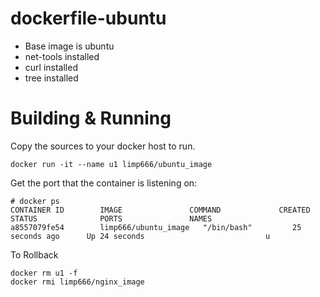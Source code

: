 # dockerfile-ubuntu
* Base image is ubuntu
* net-tools installed
* curl installed
* tree installed

# Building & Running

Copy the sources to your docker host to run.
```
docker run -it --name u1 limp666/ubuntu_image
```
Get the port that the container is listening on:

```
# docker ps
CONTAINER ID        IMAGE               COMMAND             CREATED             STATUS              PORTS               NAMES
a8557079fe54        limp666/ubuntu_image   "/bin/bash"         25 seconds ago      Up 24 seconds                           u
```

To Rollback
```
docker rm u1 -f
docker rmi limp666/nginx_image
```

